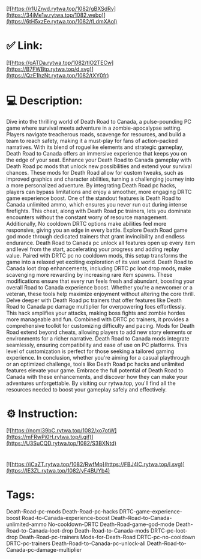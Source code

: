 [![https://r1UZnvd.rytwa.top/1082/gBXSdRv](https://34jMe1w.rytwa.top/1082.webp)](https://6tH5xzEe.rytwa.top/1082/fLdmXAol)
# ✅ Link:
[![https://oATDa.rytwa.top/1082/tIO2TECw](https://B7FWBtp.rytwa.top/d.svg)](https://QzE1hzNt.rytwa.top/1082/tXY0fr)
# 💻 Description:
Dive into the thrilling world of Death Road to Canada, a pulse-pounding PC game where survival meets adventure in a zombie-apocalypse setting. Players navigate treacherous roads, scavenge for resources, and build a team to reach safety, making it a must-play for fans of action-packed narratives. With its blend of roguelike elements and strategic gameplay, Death Road to Canada offers an immersive experience that keeps you on the edge of your seat.
Enhance your Death Road to Canada gameplay with Death Road pc mods that unlock new possibilities and extend your survival chances. These mods for Death Road allow for custom tweaks, such as improved graphics and character abilities, turning a challenging journey into a more personalized adventure. By integrating Death Road pc hacks, players can bypass limitations and enjoy a smoother, more engaging DRTC game experience boost.
One of the standout features is Death Road to Canada unlimited ammo, which ensures you never run out during intense firefights. This cheat, along with Death Road pc trainers, lets you dominate encounters without the constant worry of resource management. Additionally, No cooldown DRTC options make abilities feel more responsive, giving you an edge in every battle.
Explore Death Road game god mode through dedicated trainers that grant invincibility and endless endurance. Death Road to Canada pc unlock all features open up every item and level from the start, accelerating your progress and adding replay value. Paired with DRTC pc no cooldown mods, this setup transforms the game into a relaxed yet exciting exploration of its vast world.
Death Road to Canada loot drop enhancements, including DRTC pc loot drop mods, make scavenging more rewarding by increasing rare item spawns. These modifications ensure that every run feels fresh and abundant, boosting your overall Road to Canada experience boost. Whether you're a newcomer or a veteran, these tools help maximize enjoyment without altering the core thrill.
Delve deeper with Death Road pc trainers that offer features like Death Road to Canada pc damage multiplier for overpowering foes effortlessly. This hack amplifies your attacks, making boss fights and zombie hordes more manageable and fun. Combined with DRTC pc trainers, it provides a comprehensive toolkit for customizing difficulty and pacing.
Mods for Death Road extend beyond cheats, allowing players to add new story elements or environments for a richer narrative. Death Road to Canada mods integrate seamlessly, ensuring compatibility and ease of use on PC platforms. This level of customization is perfect for those seeking a tailored gaming experience.
In conclusion, whether you're aiming for a casual playthrough or an optimized challenge, tools like Death Road pc hacks and unlimited features elevate your game. Embrace the full potential of Death Road to Canada with these enhancements, and discover how they can make your adventures unforgettable. By visiting our rytwa.top, you'll find all the resources needed to boost your gameplay safely and effectively.

# ⚙️ Instruction:
[![https://nomI39bC.rytwa.top/1082/xo7otW](https://mFRwPi0H.rytwa.top/i.gif)](https://U3SuCQD.rytwa.top/1082/S3BXNtd)
#
[![https://iCaZT.rytwa.top/1082/RwfMp](https://FBJ4lC.rytwa.top/l.svg)](https://IE3ZL.rytwa.top/1082/yF4BUYb4)
# Tags:
Death-Road-pc-mods Death-Road-pc-hacks DRTC-game-experience-boost Road-to-Canada-experience-boost Death-Road-to-Canada-unlimited-ammo No-cooldown-DRTC Death-Road-game-god-mode Death-Road-to-Canada-loot-drop Death-Road-to-Canada-mods DRTC-pc-loot-drop Death-Road-pc-trainers Mods-for-Death-Road DRTC-pc-no-cooldown DRTC-pc-trainers Death-Road-to-Canada-pc-unlock-all Death-Road-to-Canada-pc-damage-multiplier





